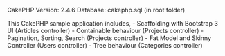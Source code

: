 CakePHP Version: 2.4.6
Database: cakephp.sql (in root folder)

This CakePHP sample application includes, 
	- Scaffolding with Bootstrap 3 UI (Articles controller)
	- Containable behaviour (Projects controller)
	- Pagination, Sorting, Search (Projects controller)
	- Fat Model and Skinny Controller (Users controller)
	- Tree behaviour (Categories controller)
	

